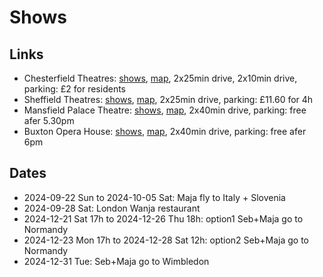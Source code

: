 # Shows

## Links

- Chesterfield Theatres: [shows](https://chesterfieldtheatres.co.uk/shows/), [map](https://www.google.co.uk/maps/place/53.23563672550141,-1.4254544933210664/@53.23563672550141,-1.4254544933210664,17z), 2x25min drive, 2x10min drive, parking: £2 for residents
- Sheffield Theatres: [shows](https://www.sheffieldtheatres.co.uk/whats-on), [map](https://www.google.co.uk/maps/place/53.38040306882842,-1.4667060554928808/@53.38040306882842,-1.4667060554928808,17z), 2x25min drive, parking: £11.60 for 4h
- Mansfield Palace Theatre: [shows](https://www.mansfield.gov.uk/palacetheatre/events), [map](https://www.google.co.uk/maps/place/53.146053572692395,-1.1945255181675478/@53.146053572692395,-1.1945255181675478,17z), 2x40min drive, parking: free afer 5.30pm
- Buxton Opera House: [shows](https://buxtonoperahouse.org.uk/whats-on), [map](https://www.google.co.uk/maps/place/53.258445457718715,-1.916688307063576/@53.258445457718715,-1.916688307063576,17z), 2x40min drive, parking: free afer 6pm

## Dates

- 2024-09-22 Sun to 2024-10-05 Sat: Maja fly to Italy + Slovenia
- 2024-09-28 Sat: London Wanja restaurant
- 2024-12-21 Sat 17h to 2024-12-26 Thu 18h: option1 Seb+Maja go to Normandy
- 2024-12-23 Mon 17h to 2024-12-28 Sat 12h: option2 Seb+Maja go to Normandy
- 2024-12-31 Tue: Seb+Maja go to Wimbledon

